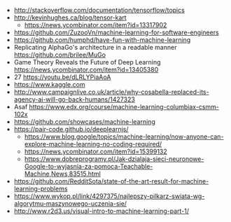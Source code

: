 - http://stackoverflow.com/documentation/tensorflow/topics
- http://kevinhughes.ca/blog/tensor-kart
  - https://news.ycombinator.com/item?id=13317902
- https://github.com/ZuzooVn/machine-learning-for-software-engineers
- https://github.com/humphd/have-fun-with-machine-learning
- Replicating AlphaGo's architecture in a readable manner https://github.com/brilee/MuGo
- Game Theory Reveals the Future of Deep Learning https://news.ycombinator.com/item?id=13405380
- 27 https://youtu.be/dLRLYPiaAoA
- https://www.kaggle.com
- http://www.campaignlive.co.uk/article/why-cosabella-replaced-its-agency-ai-will-go-back-humans/1427323
- Asaf https://www.edx.org/course/machine-learning-columbiax-csmm-102x
- https://github.com/showcases/machine-learning
- https://pair-code.github.io/deeplearnjs/
  - https://www.blog.google/topics/machine-learning/now-anyone-can-explore-machine-learning-no-coding-required/
  - https://news.ycombinator.com/item?id=15399132
  - https://www.dobreprogramy.pl/Jak-dzialaja-sieci-neuronowe-Google-to-wyjasnia-za-pomoca-Teachable-Machine,News,83515.html
- https://github.com/RedditSota/state-of-the-art-result-for-machine-learning-problems
- https://www.wykop.pl/link/4297375/najlepszy-pilkarz-swiata-wg-algorytmu-maszynowego-uczenia-sie/
- http://www.r2d3.us/visual-intro-to-machine-learning-part-1/